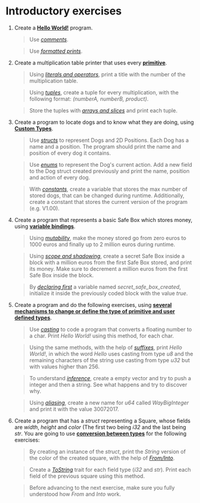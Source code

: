 # Introductory exercises

1. Create a **[Hello World!](https://doc.rust-lang.org/rust-by-example/hello.html)** program.

   > Use *[comments](https://doc.rust-lang.org/rust-by-example/hello/comment.html)*.
   
   > Use *[formatted prints](https://doc.rust-lang.org/rust-by-example/hello/print.html)*.
   
2. Create a multiplication table printer that uses every **[primitive](https://doc.rust-lang.org/rust-by-example/primitives.html)**.
  
   > Using *[literals and operators](https://doc.rust-lang.org/rust-by-example/primitives/literals.html)*, print a title with the number of the multiplication table.
   
   > Using *[tuples](https://doc.rust-lang.org/rust-by-example/primitives/tuples.html)*, create a tuple for every multiplication, with the following format: *(numberA, numberB, product)*.
   
   > Store the tuples with *[arrays and slices](https://doc.rust-lang.org/rust-by-example/primitives/array.html)* and print each tuple.
   
3. Create a program to locate dogs and to know what they are doing, using **[Custom Types](https://doc.rust-lang.org/rust-by-example/custom_types.html)**.
   
   > Use *[structs](https://doc.rust-lang.org/rust-by-example/custom_types/structs.html)* to represent Dogs and 2D Positions. Each Dog has a name and a position. The program should print the name and position of every dog it contains.
   
   > Use *[enums](https://doc.rust-lang.org/rust-by-example/custom_types/enum.html)* to represent the Dog's current action. Add a new field to the Dog struct created previously and print the name, position and action of every dog.

   > With *[constants](https://doc.rust-lang.org/rust-by-example/custom_types/constants.html)*, create a variable that stores the max number of stored dogs, that can be changed during runtime. Additionally, create a constant that stores the current version of the program (e.g. V1.00).

4. Create a program that represents a basic Safe Box which stores money, using **[variable bindings](https://doc.rust-lang.org/rust-by-example/variable_bindings.html)**.

   > Using *[mutability](https://doc.rust-lang.org/rust-by-example/variable_bindings/mut.html)*, make the money stored go from zero euros to 1000 euros and finally up to 2 million euros during runtime.
   
   > Using *[scope and shadowing](https://doc.rust-lang.org/rust-by-example/variable_bindings/scope.html)*, create a secret Safe Box inside a block with a million euros from the first Safe Box stored, and print its money. Make sure to decrement a million euros from the first Safe Box inside the block.
   
   > By *[declaring first](https://doc.rust-lang.org/rust-by-example/variable_bindings/declare.html)* a variable named *secret_safe_box_created*, initialize it inside the previously coded block with the value *true*.
   
5. Create a program and do the following exercises, using **[several mechanisms to change or define the type of primitive and user defined types](https://doc.rust-lang.org/rust-by-example/types.html)**.

   > Use *[casting](https://doc.rust-lang.org/rust-by-example/types/cast.html)* to code a program that converts a floating number to a char. Print *Hello World!* using this method, for each char.

   > Using the same methods, with the help of *[suffixes](https://doc.rust-lang.org/rust-by-example/types/literals.html)*, print *Hello World!*, in which the word *Hello* uses casting from type *u8* and the remaining characters of the string use casting from type *u32* but with values higher than 256.
   
   > To understand *[inference](https://doc.rust-lang.org/rust-by-example/types/inference.html)*, create a empty vector and try to push a integer and then a string. See what happens and try to discover why.
   
   > Using *[aliasing](https://doc.rust-lang.org/rust-by-example/types/alias.html)*, create a new name for *u64* called *WayBigInteger* and print it with the value 30072017.

6. Create a program that has a *struct* representing a Square, whose fields are *width*, *height* and *color* (The first two being *i32* and the last being *str*. You are going to use **[conversion between types](https://doc.rust-lang.org/rust-by-example/conversion.html)** for the following exercises:

   > By creating an instance of the *struct*, print the *String* version of the color of the created square, with the help of *[From/Into](https://doc.rust-lang.org/rust-by-example/conversion/from_into.html)*.
   
   > Create a *[ToString](https://doc.rust-lang.org/rust-by-example/conversion/string.html)* trait for each field type (*i32* and *str*). Print each field of the previous square using this method.
   
   > Before advancing to the next exercise, make sure you fully understood how *From* and *Into* work.
